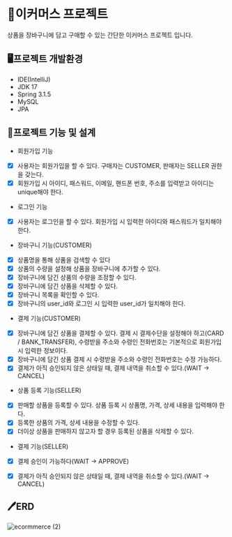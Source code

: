 
# 🛒이커머스 프로젝트
상품을 장바구니에 담고 구매할 수 있는 간단한 이커머스 프로젝트 입니다.

## 🖥️프로젝트 개발환경
- IDE(IntelliJ)
- JDK 17
- Spring 3.1.5
- MySQL
- JPA


## 📝프로젝트 기능 및 설계

- 회원가입 기능
- [x] 사용자는 회원가입을 할 수 있다. 구매자는 CUSTOMER, 판매자는 SELLER 권한을 갖는다.
- [x] 회원가입 시 아이디, 패스워드, 이메일, 핸드폰 번호, 주소를 입력받고 아이디는 unique해야 한다.

- 로그인 기능
- [x] 사용자는 로그인을 할 수 있다. 회원가입 시 입력한 아이디와 패스워드가 일치해야 한다.

- 장바구니 기능(CUSTOMER)
- [x] 상품명을 통해 상품을 검색할 수 있다
- [x] 상품의 수량을 설정해 상품을 장바구니에 추가할 수 있다.
- [x] 장바구니에 담긴 상품의 수량을 조정할 수 있다.
- [x] 장바구니에 담긴 상품을 삭제할 수 있다.
- [x] 장바구니 목록을 확인할 수 있다.
- [x] 장바구니의 user_id와 로그인 시 입력한 user_id가 일치해야 한다.

- 결제 기능(CUSTOMER)
- [x] 장바구니에 담긴 상품을 결제할 수 있다. 결제 시 결제수단을 설정해야 하고(CARD / BANK_TRANSFER), 수령받을 주소와 수령인 전화번호는 기본적으로 회원가입 시 입력한 정보이다.
- [x] 장바구니에 담긴 상품 결제 시 수령받을 주소와 수령인 전화번호는 수정 가능하다.
- [x] 결제가 아직 승인되지 않은 상태일 때, 결제 내역을 취소할 수 있다.(WAIT -> CANCEL)

- 상품 등록 기능(SELLER)
- [x] 판매할 상품을 등록할 수 있다. 상품 등록 시 상품명, 가격, 상세 내용을 입력해야 한다.
- [x] 등록한 상품의 가격, 상세 내용을 수정할 수 있다.
- [x] 더이상 상품을 판매하지 않고자 할 경우 등록된 상품을 삭제할 수 있다.

- 결제 기능(SELLER)
- [x] 결제 승인이 가능하다(WAIT -> APPROVE)
- [x] 결제가 아직 승인되지 않은 상태일 때, 결제 내역을 취소할 수 있다.(WAIT -> CANCEL)


## 🖊️ERD
![ecormmerce (2)](https://github.com/yestruly/ecommerce/assets/132281280/442b8e6b-fc41-4259-ae23-b30a70856a94)

